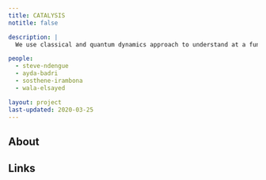 ```yaml
---
title: CATALYSIS
notitle: false

description: |
  We use classical and quantum dynamics approach to understand at a fundamental heterogeneous catalytic processes.

people:
  - steve-ndengue
  - ayda-badri
  - sosthene-irambona
  - wala-elsayed

layout: project
last-updated: 2020-03-25
---
```


<!---
<img style="padding-top:5pt;" src="https://care.hw.ac.uk/img/projects/maah.jpg" height="200pt">
--->

## About

<!---
<p>
Through elegant design and inspiration from home decor, the Maah, exists to encourage social interaction. Similar to a pet, the Maah will respond and communicate through body language and sound expression. Its fully articulated body is made of lightweight 3D printed material, and its skin made using 3D knitting invite customisation.
</p>

<p>
This project is part of Alexandre Colle PhD research and a tool to understand Human Robot Interaction mechanisms, the role of customisation in long term acceptance and the importance of aesthetics in social robotics. Furthermore, the use of alternative technology represents an enquiry in the way we conceive companion robots.
</p>

## Video

<iframe style="padding-bottom: 10pt;" width="560" height="315" src="https://www.youtube-nocookie.com/embed/x9kV6CZypL0" frameborder="0" allow="accelerometer; autoplay; encrypted-media; gyroscope; picture-in-picture" allowfullscreen></iframe>
--->

## Links

<!---
1. <a href="https://konpanion.com">Maah on the KOMPANION website</a>
--->
